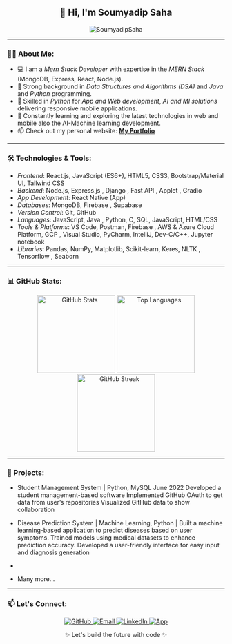 <h2 align="center">👋 Hi, I'm <b>Soumyadip Saha</b></h2>


<p align="center">
  <img src="https://komarev.com/ghpvc/?username=Soumya031&label=Profile%20views&color=0e75b6&style=flat" alt="SoumyadipSaha" />
</p>

---

### 👨‍💻 About Me:

- 💻 I am a *Mern Stack Developer*  with expertise in the *MERN Stack* (MongoDB, Express, React, Node.js).
- 🔧 Strong background in *Data Structures and Algorithms (DSA)* and *Java* and *Python* programming.
- 📱 Skilled in *Python* for *App and Web development*, *AI and Ml solutions* delivering responsive mobile applications.
- 🌱 Constantly learning and exploring the latest technologies in web and mobile also the AI-Machine learning development.
- 📫 Check out my personal website: <b>[My Portfolio]()</b>

---

### 🛠 Technologies & Tools:

- *Frontend*: React.js, JavaScript (ES6+), HTML5, CSS3, Bootstrap/Material UI, Tailwind CSS 
- *Backend*: Node.js, Express.js , Django , Fast API , Applet , Gradio 
- *App Development*: React Native (App)
- *Databases*: MongoDB, Firebase , Supabase
- *Version Control*: Git, GitHub
- *Languages*: JavaScript, Java , Python, C, SQL, JavaScript, HTML/CSS 
- *Tools & Platforms*: VS Code, Postman, Firebase , AWS & Azure Cloud Platform, GCP , Visual Studio, PyCharm, IntelliJ, Dev-C/C++, Jupyter notebook
- *Libraries*: Pandas, NumPy, Matplotlib, Scikit-learn, Keres, NLTK , Tensorflow , Seaborn

---

### 📊 GitHub Stats:

<p align="center">
  <img height="180em" src="https://github-readme-stats.vercel.app/api?username=soumya031&show_icons=true&theme=radical&count_private=true" alt="GitHub Stats"/>
  <img height="180em" src="https://github-readme-stats.vercel.app/api/top-langs/?username=soumya031&layout=compact&theme=radical" alt="Top Languages"/>
  <img height="180em" src="https://github-readme-streak-stats.herokuapp.com/?user=soumya031&theme=radical" alt="GitHub Streak"/>
</p>

---

### 🚀 Projects:

- Student Management System | Python, MySQL June 2022
 Developed a student management-based software
 Implemented GitHub OAuth to get data from user’s repositories
 Visualized GitHub data to show collaboration

- Disease Prediction System | Machine Learning, Python | 
 Built a machine learning-based application to predict diseases based on user symptoms.
 Trained models using medical datasets to enhance prediction accuracy.
 Developed a user-friendly interface for easy input and diagnosis generation
-
- Many more...

---
 
### 📫 Let's Connect:

<p align="center">
  <a href="https://github.com/soumya031">
    <img src="https://img.shields.io/badge/-GitHub-181717?style=flat&logo=github" alt="GitHub">
 <a href="mailto:soumyadipsaha743@gmail.com" target="_blank">
    <img src="https://img.shields.io/badge/-Gmail-D14836?style=flat&logo=gmail&logoColor=white" alt="Email" />
  </a>
 <a href="https://www.linkedin.com/in/soumyadip-saha-/" target="_blank">
    <img src="https://img.shields.io/badge/-LinkedIn-0077B5?style=flat&logo=linkedin" alt="LinkedIn" />
  </a>
  </a>
  <a href="https://ai-image-soumya-865419808765.us-west1.run.app/">
    <img src=""alt="App">
  </a>
</p>

<p align="center">✨ Let's build the future with code ✨</p>
<!---
Soumya031/Soumya031 is a ✨ special ✨ repository because its README.md (this file) appears on your GitHub profile.
You can click the Preview link to take a look at your changes.
--->

